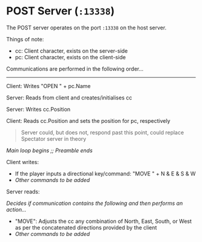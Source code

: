 # POST Server (`:13338`)

The POST server operates on the port `:13338` on the host server.

Things of note: 

* cc: Client character, exists on the server-side
* pc: Client character, exists on the client-side

Communications are performed in the following order...

---

Client: Writes "OPEN " + pc.Name

Server: Reads from client and creates/initialises cc

Server: Writes cc.Position

Client: Reads cc.Position and sets the position for pc, respectively


> Server could, but does not, respond past this point, could replace Spectator server in theory


_Main loop begins ;; Preamble ends_

Client writes: 

* If the player inputs a directional key/command: "MOVE " + N & E & S & W
* _Other commands to be added_

Server reads: 

_Decides if communication contains the following and then performs an action..._


* "MOVE": Adjusts the cc any combination of North, East, South, or West as per the concatenated directions provided by the client
* _Other commands to be added_



